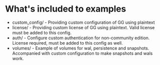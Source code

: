 # What's included to examples

- custom_config/ - Providing custom configuration of GG using plaintext
- license/ - Providing custom license of GG using plaintext. Valid license must be added to this config.
- auth/ - Configure custom authentication for non-community edition. License required, must be added to this config as well.
- volumes/ - Example of volumes for wal, persistence and snapshots. Accompanied with custom configuration to make snapshots and wals work.